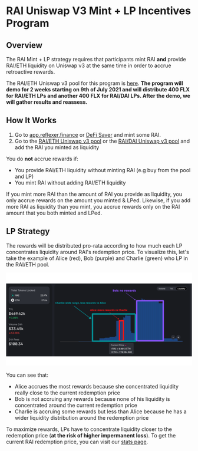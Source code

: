 # RAI Uniswap V3 Mint + LP Incentives Program

## Overview

The RAI Mint + LP strategy requires that participants mint RAI **and** provide RAI/ETH liquidity on Uniswap v3 at the same time in order to accrue retroactive rewards.  
  
The RAI/ETH Uniswap v3 pool for this program is [here](https://info.uniswap.org/#/pools/0x14de8287adc90f0f95bf567c0707670de52e3813). **The program will demo for 2 weeks starting on 9th of July 2021 and will distribute 400 FLX for RAI/ETH LPs and another 400 FLX for RAI/DAI LPs. After the demo, we will gather results and reassess.**

## How It Works

1. Go to [app.reflexer.finance](https://app.reflexer.finance/) or [DeFi Saver](https://app.defisaver.com/reflexer/manage) and mint some RAI.
2. Go to the [RAI/ETH Uniswap v3 pool](https://info.uniswap.org/#/pools/0x14de8287adc90f0f95bf567c0707670de52e3813) or the [RAI/DAI Uniswap v3 pool](https://info.uniswap.org/#/pools/0xcb0c5d9d92f4f2f80cce7aa271a1e148c226e19d) and add the RAI you minted as liquidity

You do **not** accrue rewards if:

* You provide RAI/ETH liquidity without minting RAI \(e.g buy from the pool and LP\)
* You mint RAI without adding RAI/ETH liquidity

If you mint more RAI than the amount of RAI you provide as liquidity, you only accrue rewards on the amount you minted & LPed. Likewise, if you add more RAI as liquidity than you mint, you accrue rewards only on the RAI amount that you both minted and LPed.

## LP Strategy

The rewards will be distributed pro-rata according to how much each LP concentrates liquidity around RAI's redemption price. To visualize this, let's take the example of Alice \(red\), Bob \(purple\) and Charlie \(green\) who LP in the RAI/ETH pool.

![Alice accrues the most rewards because she LPed close to the redemption price](../.gitbook/assets/bob.png)

You can see that:

* Alice accrues the most rewards because she concentrated liquidity really close to the current redemption price
* Bob is not accruing any rewards because none of his liquidity is concentrated around the current redemption price
* Charlie is accruing some rewards but less than Alice because he has a wider liquidity distribution around the redemption price

To maximize rewards, LPs have to concentrate liquidity closer to the redemption price \(**at the risk of higher impermanent loss**\). To get the current RAI redemption price, you can visit our [stats page](https://stats.reflexer.finance/).

